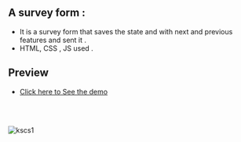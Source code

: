 ## A survey form :
- It is a survey form that saves the state and with next and previous features and sent it .
- HTML, CSS , JS used .

## Preview 
- [Click here to See the demo ](https://code-alpha-survey-form.vercel.app/)
 
<br/> 
<br/> 

![kscs1](https://github.com/dash-09/CodeAlpha/assets/74849401/55db7ea5-ddda-4fa4-ad95-d2275492da03)